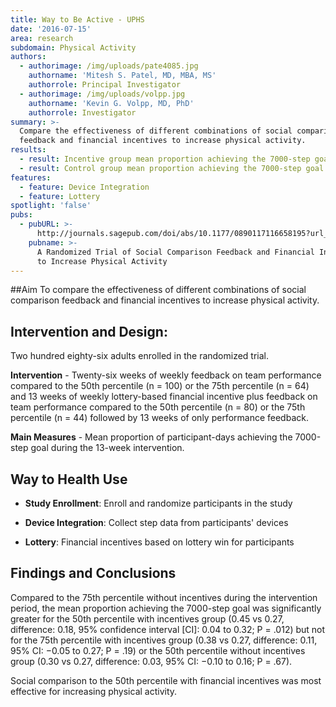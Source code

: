 ```yaml
---
title: Way to Be Active - UPHS
date: '2016-07-15'
area: research
subdomain: Physical Activity
authors:
  - authorimage: /img/uploads/pate4085.jpg
    authorname: 'Mitesh S. Patel, MD, MBA, MS'
    authorrole: Principal Investigator
  - authorimage: /img/uploads/volpp.jpg
    authorname: 'Kevin G. Volpp, MD, PhD'
    authorrole: Investigator
summary: >-
  Compare the effectiveness of different combinations of social comparison
  feedback and financial incentives to increase physical activity.
results:
  - result: Incentive group mean proportion achieving the 7000-step goal was 0.45
  - result: Control group mean proportion achieving the 7000-step goal was 0.27
features:
  - feature: Device Integration
  - feature: Lottery
spotlight: 'false'
pubs:
  - pubURL: >-
      http://journals.sagepub.com/doi/abs/10.1177/0890117116658195?url_ver=Z39.88-2003&rfr_id=ori%3Arid%3Acrossref.org&rfr_dat=cr_pub%3Dpubmed&
    pubname: >-
      A Randomized Trial of Social Comparison Feedback and Financial Incentives
      to Increase Physical Activity
---
```

##Aim
To compare the effectiveness of different combinations of social comparison feedback and financial incentives to increase physical activity.

## Intervention and Design:
Two hundred eighty-six adults enrolled in the randomized trial.

**Intervention** - Twenty-six weeks of weekly feedback on team performance compared to the 50th percentile (n = 100) or the 75th percentile (n = 64) and 13 weeks of weekly lottery-based financial incentive plus feedback on team performance compared to the 50th percentile (n = 80) or the 75th percentile (n = 44) followed by 13 weeks of only performance feedback.

**Main Measures** - Mean proportion of participant-days achieving the 7000-step goal during the 13-week intervention.

## Way to Health Use

- **Study Enrollment**: Enroll and randomize participants in the study

- **Device Integration**: Collect step data from participants' devices

- **Lottery**: Financial incentives based on lottery win for participants

## Findings and Conclusions

Compared to the 75th percentile without incentives during the intervention period, the mean proportion achieving the 7000-step goal was significantly greater for the 50th percentile with incentives group (0.45 vs 0.27, difference: 0.18, 95% confidence interval [CI]: 0.04 to 0.32; P = .012) but not for the 75th percentile with incentives group (0.38 vs 0.27, difference: 0.11, 95% CI: −0.05 to 0.27; P = .19) or the 50th percentile without incentives group (0.30 vs 0.27, difference: 0.03, 95% CI: −0.10 to 0.16; P = .67).

Social comparison to the 50th percentile with financial incentives was most effective for increasing physical activity.
